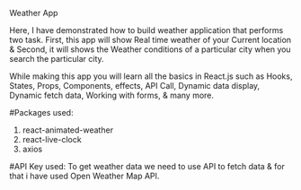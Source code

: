 Weather App

Here, I have demonstrated how to build weather application that performs two task. 
First, this app will show Real time weather of your Current location & Second, it will shows the Weather conditions of a particular city when you search the particular city.



While making this app you will learn all the basics in React.js such as Hooks, States, Props, Components, effects, API Call, Dynamic data display, Dynamic fetch data, Working with forms, & many more.


#Packages used:

1. react-animated-weather
2. react-live-clock
3. axios



#API Key used:
To get weather data we need to use API to fetch data & for that i have used Open Weather Map API.
